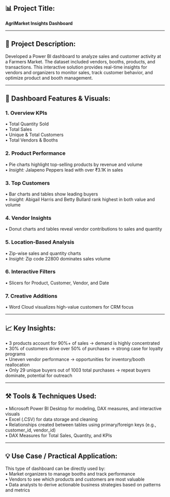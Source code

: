 ## 📊 Project Title:  
**AgriMarket Insights Dashboard**

---

## 📝 Project Description:

Developed a Power BI dashboard to analyze sales and customer activity at a Farmers Market. The dataset included vendors, booths, products, and transactions. This interactive solution provides real-time insights for vendors and organizers to monitor sales, track customer behavior, and optimize product and booth management.

---

## 📌 Dashboard Features & Visuals:

### 1. Overview KPIs  
• Total Quantity Sold  
• Total Sales  
• Unique & Total Customers  
• Total Vendors & Booths  

### 2. Product Performance  
• Pie charts highlight top-selling products by revenue and volume  
• *Insight:* Jalapeno Peppers lead with over ₹3.1K in sales  

### 3. Top Customers  
• Bar charts and tables show leading buyers  
• *Insight:* Abigail Harris and Betty Bullard rank highest in both value and volume  

### 4. Vendor Insights  
• Donut charts and tables reveal vendor contributions to sales and quantity  

### 5. Location-Based Analysis  
• Zip-wise sales and quantity charts  
• *Insight:* Zip code 22800 dominates sales volume  

### 6. Interactive Filters  
• Slicers for Product, Customer, Vendor, and Date  

### 7. Creative Additions  
• Word Cloud visualizes high-value customers for CRM focus  

---

## 📈 Key Insights:

• 3 products account for 90%+ of sales → demand is highly concentrated  
• 30% of customers drive over 50% of purchases → strong case for loyalty programs  
• Uneven vendor performance → opportunities for inventory/booth reallocation  
• Only 29 unique buyers out of 1003 total purchases → repeat buyers dominate, potential for outreach  

---
## ⚒️ Tools & Techniques Used:
• Microsoft Power BI Desktop for modeling, DAX measures, and interactive visuals  
• Excel (.CSV) for data storage and cleaning  
• Relationships created between tables using primary/foreign keys (e.g., customer_id, vendor_id)  
• DAX Measures for Total Sales, Quantity, and KPIs  

---

## 💡 Use Case / Practical Application:
This type of dashboard can be directly used by:  
• Market organizers to manage booths and track performance  
• Vendors to see which products and customers are most valuable  
• Data analysts to derive actionable business strategies based on patterns and metrics

